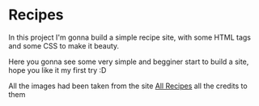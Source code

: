 # Recipes

In this project I'm gonna build a simple recipe site, with some HTML tags and some CSS to make it beauty.

Here you gonna see some very simple and begginer start to build a site, hope you like it my first try :D

All the images had been taken from the site <a href="https://www.allrecipes.com">All Recipes</a> all the credits to them
